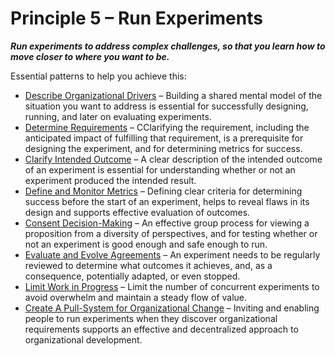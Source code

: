 [:menu-title]: # "Run Experiments"

# Principle 5 – Run Experiments


**_Run experiments to address complex challenges, so that you learn how to move closer to where you want to be._**

Essential patterns to help you achieve this:

-   [Describe Organizational Drivers](section:describe-organizational-drivers) – Building a shared mental model of the situation you want to address is essential for successfully designing, running, and later on evaluating experiments.
-   [Determine Requirements](section:determine-requirements) – CClarifying the requirement, including the anticipated impact of fulfilling that requirement, is a prerequisite for designing the experiment, and for determining metrics for success.
-   [Clarify Intended Outcome](section:clarify-intended-outcome) – A clear description of the intended outcome of an experiment is essential for understanding whether or not an experiment produced the intended result.
-   [Define and Monitor Metrics](section:define-and-monitor-metrics) – Defining clear criteria for determining success before the start of an experiment, helps to reveal flaws in its design and supports effective evaluation of outcomes. 
-   [Consent Decision-Making](section:consent-decision-making) – An effective group process for viewing a proposition from a diversity of perspectives, and for testing whether or not an experiment is good enough and safe enough to run.
-   [Evaluate and Evolve Agreements](section:evaluate-and-evolve-agreements) – An experiment needs to be regularly reviewed to determine what outcomes it achieves, and, as a consequence, potentially adapted, or even stopped.
-   [Limit Work in Progress](section:limit-work-in-progress) – Limit the number of concurrent experiments to avoid overwhelm and maintain a steady flow of value. 
-   [Create A Pull-System for Organizational Change](section:create-a-pull-system-for-organizational-change) – Inviting and enabling people to run experiments when they discover organizational requirements supports an effective and decentralized approach to organizational development.
